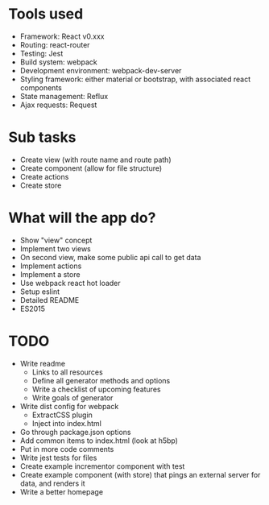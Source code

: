 # Tools used
- Framework: React v0.xxx
- Routing: react-router
- Testing: Jest
- Build system: webpack
- Development environment: webpack-dev-server
- Styling framework: either material or bootstrap, with associated react components
- State management: Reflux
- Ajax requests: Request

# Sub tasks
- Create view (with route name and route path)
- Create component (allow for file structure)
- Create actions
- Create store

# What will the app do?
- Show "view" concept
- Implement two views
- On second view, make some public api call to get data
- Implement actions
- Implement a store
- Use webpack react hot loader
- Setup eslint
- Detailed README
- ES2015

# TODO
- Write readme
  - Links to all resources
  - Define all generator methods and options
  - Write a checklist of upcoming features
  - Write goals of generator
- Write dist config for webpack
  - ExtractCSS plugin
  - Inject into index.html
- Go through package.json options
- Add common items to index.html (look at h5bp)
- Put in more code comments
- Write jest tests for files
- Create example incrementor component with test
- Create example component (with store) that pings an external server for data, and renders it
- Write a better homepage
